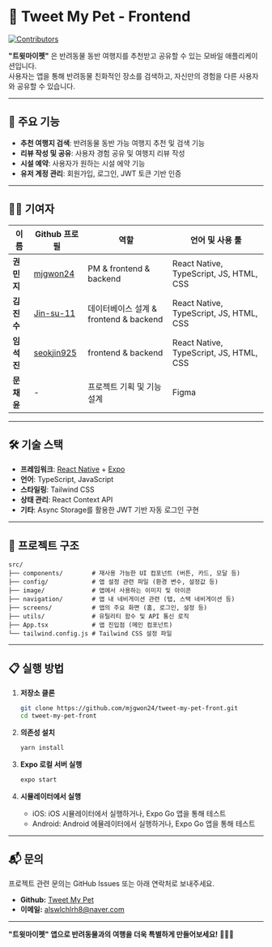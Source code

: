 
# 🐾 Tweet My Pet - Frontend  

[![Contributors](https://img.shields.io/badge/contributors-4-brightgreen)](#-기여자-contributors)  

**"트윗마이펫"** 은 반려동물 동반 여행지를 추천받고 공유할 수 있는 모바일 애플리케이션입니다.  
사용자는 앱을 통해 반려동물 친화적인 장소를 검색하고, 자신만의 경험을 다른 사용자와 공유할 수 있습니다.

---

## 🌟 주요 기능

- **추천 여행지 검색**: 반려동물 동반 가능 여행지 추천 및 검색 기능  
- **리뷰 작성 및 공유**: 사용자 경험 공유 및 여행지 리뷰 작성
- **시설 예약**: 사용자가 원하는 시설 에약 기능  
- **유저 계정 관리**: 회원가입, 로그인, JWT 토큰 기반 인증

---

## 🧑‍💻 기여자

| 이름         | Github 프로필            | 역할                              | 언어 및 사용 툴  |
|--------------|--------------------------|-----------------------------------|---------------|
| **권민지** | [mjgwon24](https://github.com/mjgwon24) | PM & frontend & backend           | React Native, TypeScript, JS, HTML, CSS |
| **김진수** | [Jin-su-11](https://github.com/Jin-su-11) | 데이터베이스 설계 & frontend & backend        | React Native, TypeScript, JS, HTML, CSS |
| **임석진** | [seokjin925](https://github.com/seokjin925) | frontend & backend                 | React Native, TypeScript, JS, HTML, CSS |
| **문채윤** | - | 프로젝트 기획 및 기능 설계             | Figma |

---

## 🛠️ 기술 스택

- **프레임워크**: [React Native](https://reactnative.dev/) + [Expo](https://expo.dev/)  
- **언어**: TypeScript, JavaScript  
- **스타일링**: Tailwind CSS  
- **상태 관리**: React Context API  
- **기타**: Async Storage를 활용한 JWT 기반 자동 로그인 구현  

---

## 📁 프로젝트 구조

```plaintext
src/
├── components/        # 재사용 가능한 UI 컴포넌트 (버튼, 카드, 모달 등)
├── config/            # 앱 설정 관련 파일 (환경 변수, 설정값 등)
├── image/             # 앱에서 사용하는 이미지 및 아이콘
├── navigation/        # 앱 내 네비게이션 관련 (탭, 스택 네비게이션 등)
├── screens/           # 앱의 주요 화면 (홈, 로그인, 설정 등)
├── utils/             # 유틸리티 함수 및 API 통신 로직
├── App.tsx            # 앱 진입점 (메인 컴포넌트)
└── tailwind.config.js # Tailwind CSS 설정 파일
```

---

## 📋 실행 방법

1. **저장소 클론**  
   ```bash
   git clone https://github.com/mjgwon24/tweet-my-pet-front.git
   cd tweet-my-pet-front
   ```

2. **의존성 설치**  
   ```bash
   yarn install
   ```

3. **Expo 로컬 서버 실행**  
   ```bash
   expo start
   ```

4. **시뮬레이터에서 실행**  
   - iOS: iOS 시뮬레이터에서 실행하거나, Expo Go 앱을 통해 테스트  
   - Android: Android 에뮬레이터에서 실행하거나, Expo Go 앱을 통해 테스트  

---

## 📬 문의

프로젝트 관련 문의는 GitHub Issues 또는 아래 연락처로 보내주세요.

- **Github:** [Tweet My Pet](https://github.com/mjgwon24/tweet-my-pet-front.git)  
- **이메일:** alswlchlrh8@naver.com

---

**"트윗마이펫" 앱으로 반려동물과의 여행을 더욱 특별하게 만들어보세요!** 🐶🐱✨  
